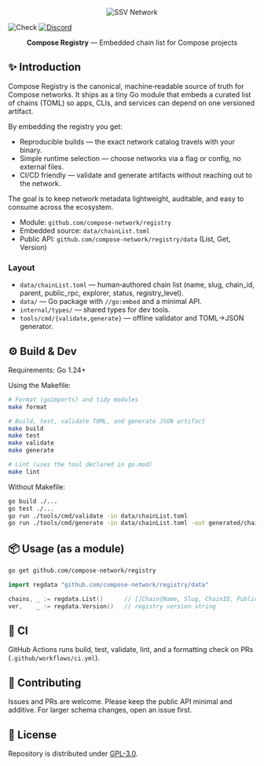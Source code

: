 <p align="center"><img src="https://framerusercontent.com/images/9FedKxMYLZKR9fxBCYj90z78.png?scale-down-to=512&width=893&height=363" alt="SSV Network"></p>

<img src="https://github.com/ssvlabs/template-repository/actions/workflows/main.yml/badge.svg" alt="Check" />
<a href="https://discord.com/invite/ssvnetworkofficial"><img src="https://img.shields.io/badge/discord-%23ssvlabs-8A2BE2.svg" alt="Discord" /></a>


<p align="center"><b>Compose Registry</b> — Embedded chain list for Compose projects</p>

## ✨ Introduction

Compose Registry is the canonical, machine‑readable source of truth for Compose networks. It ships as a tiny Go module that embeds a curated list of chains (TOML) so apps, CLIs, and services can depend on one versioned artifact.

By embedding the registry you get:
- Reproducible builds — the exact network catalog travels with your binary.
- Simple runtime selection — choose networks via a flag or config, no external files.
- CI/CD friendly — validate and generate artifacts without reaching out to the network.

The goal is to keep network metadata lightweight, auditable, and easy to consume across the ecosystem.

- Module: `github.com/compose-network/registry`
- Embedded source: `data/chainList.toml`
- Public API: `github.com/compose-network/registry/data` (List, Get, Version)

### Layout
- `data/chainList.toml` — human‑authored chain list (name, slug, chain_id, parent, public_rpc, explorer, status, registry_level).
- `data/` — Go package with `//go:embed` and a minimal API.
- `internal/types/` — shared types for dev tools.
- `tools/cmd/{validate,generate}` — offline validator and TOML→JSON generator.

## ⚙️ Build & Dev

Requirements: Go 1.24+

Using the Makefile:
```bash
# Format (goimports) and tidy modules
make format

# Build, test, validate TOML, and generate JSON artifact
make build
make test
make validate
make generate

# Lint (uses the tool declared in go.mod)
make lint
```

Without Makefile:
```bash
go build ./...
go test ./...
go run ./tools/cmd/validate -in data/chainList.toml
go run ./tools/cmd/generate -in data/chainList.toml -out generated/chainList.json
```

## 📦 Usage (as a module)

```bash
go get github.com/compose-network/registry
```

```go
import regdata "github.com/compose-network/registry/data"

chains, _ := regdata.List()      // []Chain{Name, Slug, ChainID, PublicRPC}
ver,    _ := regdata.Version()   // registry version string
```

## 🧪 CI

GitHub Actions runs build, test, validate, lint, and a formatting check on PRs (`.github/workflows/ci.yml`).

## 🤝 Contributing

Issues and PRs are welcome. Please keep the public API minimal and additive. For larger schema changes, open an issue first.

## 📄 License

Repository is distributed under [GPL-3.0](LICENSE).
